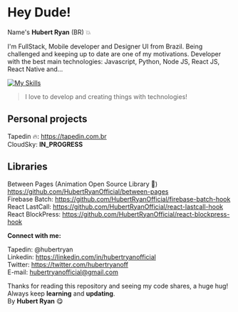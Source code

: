 # Hey Dude!

Name's **Hubert Ryan** (BR) 💥

I'm FullStack, Mobile developer and Designer UI from Brazil. Being challenged and keeping up to date are one of my motivations. Developer with the best main technologies: Javascript, Python, Node JS, React JS, React Native and...

[![My Skills](https://skills.thijs.gg/icons?i=js,ts,py,html,css,git,mongodb,firebase,gcp,nodejs,react,nextjs,prisma,tailwind,graphql)](https://skills.thijs.gg)

> I love to develop and creating things with technologies!

## Personal projects

Tapedin 🔥: https://tapedin.com.br </br>
CloudSky: **IN_PROGRESS**

## Libraries

Between Pages (Animation Open Source Library 🤩) https://github.com/HubertRyanOfficial/between-pages </br>
Firebase Batch: https://github.com/HubertRyanOfficial/firebase-batch-hook
React LastCall: https://github.com/HubertRyanOfficial/react-lastcall-hook
React BlockPress: https://github.com/HubertRyanOfficial/react-blockpress-hook

**Connect with me:**

Tapedin: @hubertryan </br>
Linkedin: https://linkedin.com/in/hubertryanofficial </br>
Twitter: https://twitter.com/hubertryanoff </br>
E-mail: hubertryanofficial@gmail.com </br>

Thanks for reading this repository and seeing my code shares, a huge hug!
Always keep **learning** and **updating**.</br>
By **Hubert Ryan** 😋
